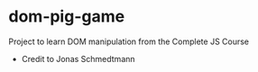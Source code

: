 # dom-pig-game
Project to learn DOM manipulation from the Complete JS Course
* Credit to Jonas Schmedtmann

